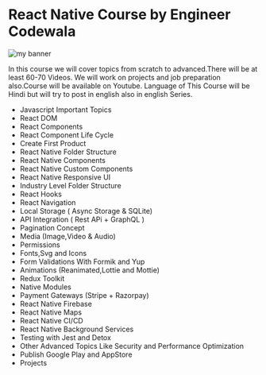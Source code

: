 # React Native Course by Engineer Codewala

<img  src="https://i.ytimg.com/vi/PhZ-ajyMftI/maxresdefault.jpg" alt="my banner">

In this course we will cover topics from scratch to advanced.There will be at least 60-70 Videos. We will work on projects and job preparation also.Course will be available on Youtube.
Language of This Course will be Hindi but will try to post in english also in english Series.

- Javascript Important Topics
- React DOM
- React Components
- React Component Life Cycle
- Create First Product
- React Native Folder Structure
- React Native Components
- React Native Custom Components
- React Native Responsive UI
- Industry Level Folder Structure
- React Hooks
- React Navigation 
- Local Storage ( Async Storage & SQLite)
- API Integration ( Rest APi + GraphQL )
- Pagination Concept
- Media (Image,Video & Audio)
- Permissions
- Fonts,Svg and Icons
- Form Validations With Formik and Yup
- Animations (Reanimated,Lottie and Mottie)
- Redux Toolkit
- Native Modules
- Payment Gateways (Stripe + Razorpay)
- React Native Firebase
- React Native Maps
- React Native CI/CD
- React Native Background Services
- Testing with Jest and Detox
- Other Advanced Topics Like Security and Performance Optimization 
- Publish Google Play and AppStore
- Projects
  


